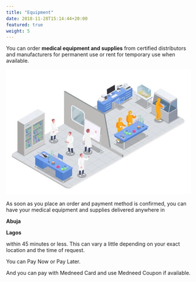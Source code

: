 ```yaml
---
title: "Equipment"
date: 2018-11-28T15:14:44+20:00 
featured: true
weight: 5
---
```


You can order **medical equipment and supplies** from certified distributors and manufacturers for permanent use or rent for temporary use when available.


![Medical Equipment](/images/illustrations/medical-products.webp)

As soon as you place an order and payment method is confirmed, you can have your medical equipment and supplies delivered anywhere in 

**Abuja**

**Lagos**

within 45 minutes or less. This can vary a little depending on your exact location and the time of request.

You can Pay Now or Pay Later.

And you can pay with Medneed Card and use Medneed Coupon if available.



